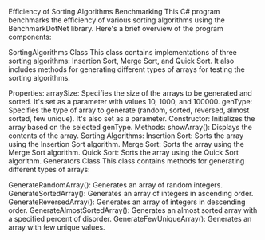 Efficiency of Sorting Algorithms Benchmarking
This C# program benchmarks the efficiency of various sorting algorithms using the BenchmarkDotNet library. Here's a brief overview of the program components:

SortingAlgorithms Class
This class contains implementations of three sorting algorithms: Insertion Sort, Merge Sort, and Quick Sort. It also includes methods for generating different types of arrays for testing the sorting algorithms.

Properties:
arraySize: Specifies the size of the arrays to be generated and sorted. It's set as a parameter with values 10, 1000, and 100000.
genType: Specifies the type of array to generate (random, sorted, reversed, almost sorted, few unique). It's also set as a parameter.
Constructor:
Initializes the array based on the selected genType.
Methods:
showArray(): Displays the contents of the array.
Sorting Algorithms:
Insertion Sort: Sorts the array using the Insertion Sort algorithm.
Merge Sort: Sorts the array using the Merge Sort algorithm.
Quick Sort: Sorts the array using the Quick Sort algorithm.
Generators Class
This class contains methods for generating different types of arrays:

GenerateRandomArray(): Generates an array of random integers.
GenerateSortedArray(): Generates an array of integers in ascending order.
GenerateReversedArray(): Generates an array of integers in descending order.
GenerateAlmostSortedArray(): Generates an almost sorted array with a specified percent of disorder.
GenerateFewUniqueArray(): Generates an array with few unique values.
